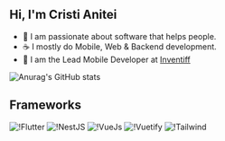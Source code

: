 ## Hi, I'm Cristi Anitei

- 🤖 I am passionate about software that helps people.
- ☕ I mostly do Mobile, Web & Backend development.
- 🏢 I am the Lead Mobile Developer at [Inventiff](https://inventiff.io/) 

![Anurag's GitHub stats](https://github-readme-stats.vercel.app/api?username=cristianitei&show_icons=true&theme=dracula)


## Frameworks

![!Flutter](https://img.shields.io/badge/Flutter-02569B?style=for-the-badge&logo=flutter&logoColor=white) ![!NestJS](https://img.shields.io/badge/nestjs-E0234E?style=for-the-badge&logo=nestjs&logoColor=white)
![!VueJs](https://img.shields.io/badge/Vue.js-35495E?style=for-the-badge&logo=vuedotjs&logoColor=4FC08D)
![!Vuetify](https://img.shields.io/badge/Vuetify-1867C0?style=for-the-badge&logo=vuetify&logoColor=white)
![!Tailwind](https://img.shields.io/badge/Tailwind_CSS-38B2AC?style=for-the-badge&logo=tailwind-css&logoColor=white)
